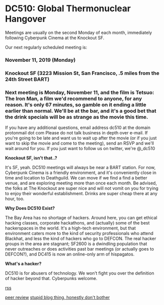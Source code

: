 # DC510: Global Thermonuclear Hangover
Meetings are usually on the second Monday of each month, immediately following Cyberpunk Cinema at the Knockout SF.

Our next regularly scheduled meeting is:

### November 11, 2019 (Monday)
### Knockout SF (3223 Mission St, San Francisco, .5 miles from the 24th Street BART)
### Next meeting is Monday, November 11, and the film is Tetsuo: The Iron Man, a film we'd recommend to anyone, for any reason. It's only 67 minutes, so gamble on it ending a little earlier than normal. We'll be at the bar, and it's a good bet that the drink specials will be as strange as the movie this time.


If you have any additional questions, email
address dc510 at the domain protonmail dot com
Please do not talk business in depth over e-mail. If you're going to be late and want us to wait up after the movie (or if you just want to skip the movie and come to the meeting), send an RSVP and we'll wait around for you.
If you just want to follow us on twitter, we're @_dc510


**Knockout SF, isn't that..?**

It's SF, yeah. DC510 meetings will always be near a BART station. For now, Cyberpunk Cinema is a friendly environment, and it's conveniently close in time and location to Deathguild. We can move if we find a find a better venue, and are exploring meeting more than once each month. Be advised, the folks at The Knockout are super nice and will not vomit on you for trying to enjoy their wonderful establishment. Drinks are super cheap there at any hour, too.


**Why Does DC510 Exist?**

The Bay Area has no shortage of hackers. Around here, you can get ethical hacking classes, corporate hackathons, and (actually) some of the best hackerspaces in the world. It's a high-tech environment, but that environment caters more to the kind of security professionals who attend Blackhat, and less the kind of hackers who go to DEFCON. The real hacker groups in the area are stagnant; SF2600 is a dwindling population that never outreaches or does activities past bar meetings (or actually goes to DEFCON?), and DC415 is now an online-only arm of hispagatos.


**What's a hacker?**

DC510 is for abusers of technology. We won’t fight you over the definition of hacker beyond that. Cyberpunks welcome.


[rss](rss.xml)







[peer review](peerreview.md)
[stupid blog thing, honestly don't bother](blogthing.md)
